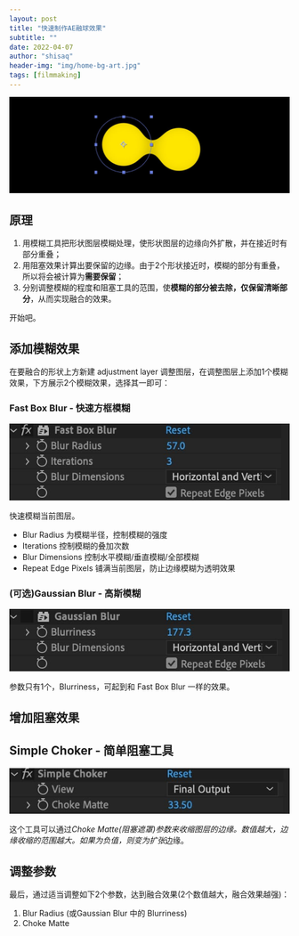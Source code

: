 ```yaml
---
layout: post
title: "快速制作AE融球效果"
subtitle: ""
date: 2022-04-07
author: "shisaq"
header-img: "img/home-bg-art.jpg"
tags: [filmmaking]
---
```


![快速制作AE融球效果](https://raw.githubusercontent.com/shisaq/images/master/images/choke.jpg)

## 原理

1. 用模糊工具把形状图层模糊处理，使形状图层的边缘向外扩散，并在接近时有部分重叠；
2. 用阻塞效果计算出要保留的边缘。由于2个形状接近时，模糊的部分有重叠，所以将会被计算为**需要保留**；
3. 分别调整模糊的程度和阻塞工具的范围，使**模糊的部分被去除，仅保留清晰部分**，从而实现融合的效果。

开始吧。

## 添加模糊效果

在要融合的形状上方新建 adjustment layer 调整图层，在调整图层上添加1个模糊效果，下方展示2个模糊效果，选择其一即可：

### Fast Box Blur - 快速方框模糊

![Fast Box Blur](https://raw.githubusercontent.com/shisaq/images/master/images/FastBoxBlur.jpg)

快速模糊当前图层。

* Blur Radius 为模糊半径，控制模糊的强度
* Iterations 控制模糊的叠加次数
* Blur Dimensions 控制水平模糊/垂直模糊/全部模糊
* Repeat Edge Pixels 铺满当前图层，防止边缘模糊为透明效果

### (可选)Gaussian Blur - 高斯模糊

![Gaussian Blur](https://raw.githubusercontent.com/shisaq/images/master/images/GaussianBlur.jpg)

参数只有1个，Blurriness，可起到和 Fast Box Blur 一样的效果。

## 增加阻塞效果

## Simple Choker - 简单阻塞工具

![Simple Choker](https://raw.githubusercontent.com/shisaq/images/master/images/SimpleChoker.jpg)

这个工具可以通过*Choke Matte(阻塞遮罩)*参数来收缩图层的边缘。数值越大，边缘收缩的范围越大。如果为负值，则变为*扩张*边缘。

## 调整参数

最后，通过适当调整如下2个参数，达到融合效果(2个数值越大，融合效果越强)：

1. Blur Radius (或Gaussian Blur 中的 Blurriness)
2. Choke Matte